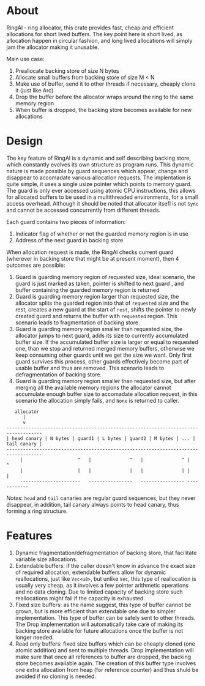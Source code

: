 # About
RingAl - ring allocator, this crate provides fast, cheap and efficient
allocations for short lived buffers. The key point here is short lived, as
allocation happen in circular fashion, and long lived allocations will simply
jam the allocator making it unusable.

Main use case:
1. Preallocate backing store of size N bytes
2. Allocate small buffers from backing store of size M < N
3. Make use of buffer, send it to other threads if necessary, cheaply clone it
   (just like Arc)
4. Drop the buffer before the allocator wraps around the ring to the same
   memory region
5. When buffer is dropped, the backing store becomes available for new
   allocations

# Design
The key feature of RingAl is a dynamic and self describing backing store, which
constantly evolves its own structure as program runs. This dynamic nature is
made possible by guard sequences which appear, change and disappear to
accomadate various allocation requests. The implentation is quite simple, it
uses a single usize pointer which points to memory guard. The guard is only
ever accessed using atomic CPU instructions, this allows for allocated buffers
to be used in a multithreaded environments, for a small access overhead.
Although it should be noted that allocator itsefl is not `Sync` and cannot be
accessed concurrently from different threads.

Each guard contains two pieces of information:
1. Indicator flag of whether or not the guarded memory region is in use
2. Address of the next guard in backing store

When allocation request is made, the RingAl checks current guard (wherever in
backing store that might be at present moment), then 4 outcomes are possible:
1. Guard is guarding memory region of requested size, ideal scenario, the guard
   is just marked as taken, pointer is shifted to next guard , and buffer
   containing the guarded memory region is returned
2. Guard is guarding memory region larger than requested size, the allocator
   splits the guarded region into that of `requested` size and the rest,
   creates a new guard at the start of `rest`, shifts the pointer to newly
   created guard and returns the buffer with `requested` region. This scenario
   leads to fragmentation of backing store.
3. Guard is guarding memory region smaller than requested size, the allocator
   jumps to next guard, adds its size to currently accumulated buffer size. If
   the accumulated buffer size is larger or equal to requested one, than we
   stop and returned merged memory buffers, otherwise we keep consuming other
   guards until we get the size we want. Only first guard survives this
   process, other guards effectively become part of usable buffer and thus are
   removed. This scenario leads to defragmentation of backing store.
4. Guard is guarding memory region smaller than requested size, but after
   merging all the available memory regions the allocator cannot accumulate
   enough buffer size to accomadate allocation request, in this scenario the
   allocation simply fails, and `None` is returned to caller.

```
   allocator
      |
      v
-----------------------------------------------------------------------------------
| head canary | N bytes | guard1 | L bytes | guard2 | M bytes | ... | tail canary |
-----------------------------------------------------------------------------------
     |                    ^   |              ^   |              ^ |          ^ 
     |                    |   |              |   |              | |          |
     ----------------------   ----------------   ---------------- ------------

```

_Notes_: `head` and `tail` canaries are regular guard sequences, but they never
disappear, in addition, tail canary always points to head canary, thus forming
a ring structure.

# Features
1. Dynamic fragmentation/defragmentation of backing store, that facilitate
   variable size allocations.
2. Extendable buffers: if the caller doesn't know in advance the exact size of
   required allocation, extendable buffers allow for dynamic reallocations,
   just like `Vec<u8>`, but unlike `Vec`, this type of reallocation is usually
   very cheap, as it involves a few pointer arithmetic operations and no data
   cloning. Due to limited capacity of backing store such reallocations might
   fail if the capacity is exhausted.
3. Fixed size buffers: as the name suggest, this type of buffer cannot be
   grown, but is more efficient than extendable one due to simpler
   implementation. This type of buffer can be safely sent to other threads. The
   Drop implementation will automatically take care of making its backing store
   available for future allocations once the buffer is not longer needed.
4. Read only buffers: fixed size buffers which can be cheaply cloned (one
   atomic addition) and sent to multiple threads. Drop implementation will make
   sure that once all references to buffer are dropped, the backing store
   becomes available again. The creation of this buffer type involves one extra
   allocation from heap (for reference counter) and thus shuld be avoided if no
   cloning is needed.
